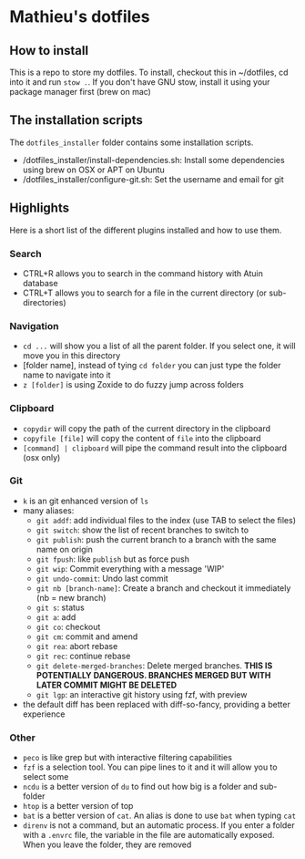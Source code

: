# Mathieu's dotfiles

## How to install

This is a repo to store my dotfiles. To install, checkout this in ~/dotfiles, cd into it and run `stow .`.
If you don't have GNU stow, install it using your package manager first (brew on mac)


## The installation scripts

The `dotfiles_installer` folder contains some installation scripts.

* /dotfiles_installer/install-dependencies.sh: Install some dependencies using brew on OSX or APT on Ubuntu
* /dotfiles_installer/configure-git.sh: Set the username and email for git

## Highlights

Here is a short list of the different plugins installed and how to use them.

### Search

- CTRL+R allows you to search in the command history with Atuin database
- CTRL+T allows you to search for a file in the current directory (or sub-directories)

### Navigation

- `cd ...` will show you a list of all the parent folder. If you select one, it will move you in this directory
- [folder name], instead of tying `cd folder` you can just type the folder name to navigate into it
- `z [folder]` is using Zoxide to do fuzzy jump across folders

### Clipboard

- `copydir` will copy the path of the current directory in the clipboard
- `copyfile [file]` will copy the content of `file` into the clipboard
- `[command] | clipboard` will pipe the command result into the clipboard (osx only)

### Git

- `k` is an git enhanced version of `ls`
- many aliases:
  - `git addf`: add individual files to the index (use TAB to select the files)
  - `git switch`: show the list of recent branches to switch to
  - `git publish`: push the current branch to a branch with the same name on origin
  - `git fpush`: like `publish` but as force push
  - `git wip`: Commit everything with a message 'WIP'
  - `git undo-commit`: Undo last commit
  - `git nb [branch-name]`: Create a branch and checkout it immediately (nb = new branch)
  - `git s`: status
  - `git a`: add
  - `git co`: checkout
  - `git cm`: commit and amend
  - `git rea`: abort rebase
  - `git rec`: continue rebase
  - `git delete-merged-branches`: Delete merged branches. **THIS IS POTENTIALLY DANGEROUS. BRANCHES MERGED BUT WITH LATER COMMIT MIGHT BE DELETED**
  - `git lgp`: an interactive git history using fzf, with preview 
- the default diff has been replaced with diff-so-fancy, providing a better experience

### Other

- `peco` is like grep but with interactive filtering capabilities
- `fzf` is a selection tool. You can pipe lines to it and it will allow you to select some
- `ncdu` is a better version of `du` to find out how big is a folder and sub-folder
- `htop` is a better version of top
- `bat` is a better version of `cat`. An alias is done to use `bat` when typing `cat`
- `direnv` is not a command, but an automatic process. If you enter a folder with a `.envrc` file, the variable in the file are automatically exposed. When you leave the folder, they are removed